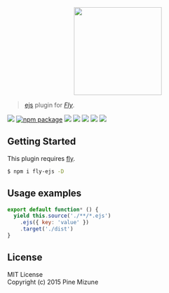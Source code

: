 <div align="center">
  <a href="http://github.com/flyjs/fly">
    <img width=200px  src="https://cloud.githubusercontent.com/assets/8317250/8733685/0be81080-2c40-11e5-98d2-c634f076ccd7.png">
  </a>
</div>

> [ejs](https://github.com/tj/ejs) plugin for _[Fly][fly]_.

[![][fly-badge]][fly]
[![npm package][npm-ver-link]][npm-pkg-link]
[![][travis-badge]][travis-link]
[![][appveyor-badge]][appveyor-link]
[![][climate-badge]][climate-link]
[![][david-badge]][david-link]
[![][david-dev-badge]][david-dev-link]


## Getting Started
This plugin requires [fly](https://github.com/bucaran/fly).

```sh
$ npm i fly-ejs -D
```

## Usage examples

```js
export default function* () {
  yield this.source('./**/*.ejs')
    .ejs({ key: 'value' })
    .target('./dist')
}
```

## License
MIT License<br />
Copyright (c) 2015 Pine Mizune

[mit]:             http://opensource.org/licenses/MIT
[author]:          https://github.com/pine613
[fly]:             https://www.github.com/flyjs/fly
[fly-badge]:       https://img.shields.io/badge/fly-JS-05B3E1.svg?style=flat-square
[mit-badge]:       https://img.shields.io/badge/license-MIT-444444.svg?style=flat-square
[npm-pkg-link]:    https://www.npmjs.org/package/fly-ejs
[npm-ver-link]:    https://img.shields.io/npm/v/fly-ejs.svg?style=flat-square
[travis-link]:     https://travis-ci.org/pine613/fly-ejs
[travis-badge]:    http://img.shields.io/travis/pine613/fly-ejs.svg?style=flat-square
[appveyor-link]:   https://ci.appveyor.com/project/pine613/fly-ejs/branch/master
[appveyor-badge]:  https://img.shields.io/appveyor/ci/pine613/fly-ejs/master.svg?style=flat-square
[david-link]:      https://david-dm.org/pine613/fly-ejs
[david-badge]:     https://img.shields.io/david/pine613/fly-ejs.svg?style=flat-square
[david-dev-link]:  https://david-dm.org/pine613/fly-ejs#info=devDependencies&view=table
[david-dev-badge]: https://img.shields.io/david/dev/pine613/fly-ejs.svg?style=flat-square
[climate-link]:    https://codeclimate.com/github/pine613/fly-ejs
[climate-badge]:   https://img.shields.io/codeclimate/github/pine613/fly-ejs.svg?style=flat-square
